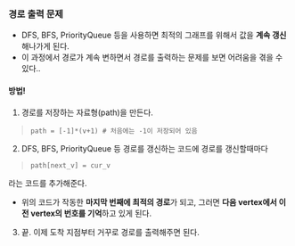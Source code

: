 ### 경로 출력 문제
- DFS, BFS, PriorityQueue 등을 사용하면 최적의 그래프를 위해서 값을 **계속 갱신**해나가게 된다.
- 이 과정에서 경로가 계속 변하면서 경로를 출력하는 문제를 보면 어려움을 겪을 수 있다..

#### 방법!

1. 경로를 저장하는 자료형(path)을 만든다.

> `path = [-1]*(v+1) # 처음에는 -1이 저장되어 있음`

2. DFS, BFS, PriorityQueue 등 경로를 갱신하는 코드에 경로를 갱신할때마다

> `path[next_v] = cur_v`

라는 코드를 추가해준다. 

- 위의 코드가 작동한 **마지막 번째에 최적의 경로**가 되고, 그러면 **다음 vertex에서 이전 vertex의 번호를 기억**하고 있게 된다.

3. 끝. 이제 도착 지점부터 거꾸로 경로를 출력해주면 된다.
